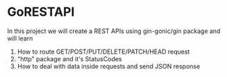 # GoRESTAPI


In this project we will create a REST APIs using gin-gonic/gin package and will learn 

1. How to route GET/POST/PUT/DELETE/PATCH/HEAD request 
2. "http"  package and it's StatusCodes 
3. How to deal with data inside requests and send JSON response
